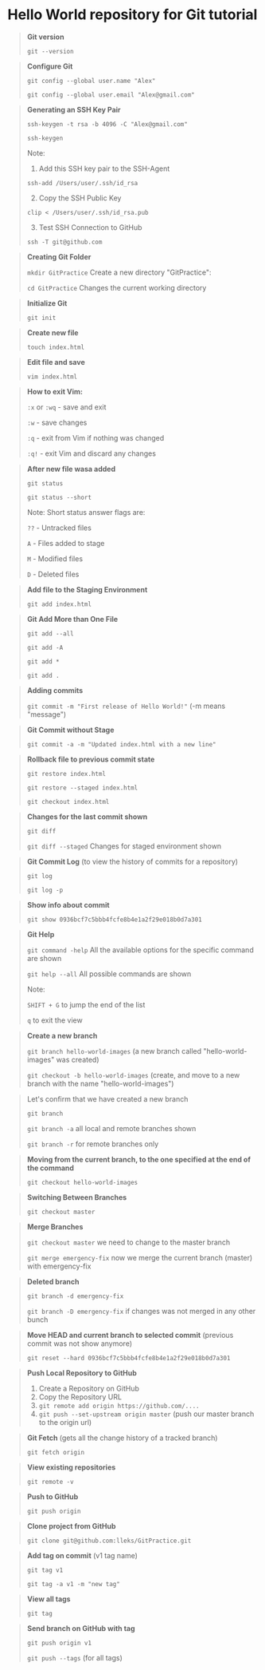 # Hello World repository for Git tutorial

>**Git version**
>
> `git --version`

>**Configure Git**
>
>`git config --global user.name "Alex"`
>
>`git config --global user.email "Alex@gmail.com"`

>**Generating an SSH Key Pair**
>
>`ssh-keygen -t rsa -b 4096 -C "Alex@gmail.com"`
>
>`ssh-keygen`
>
>Note:
>1. Add this SSH key pair to the SSH-Agent
>
>`ssh-add /Users/user/.ssh/id_rsa`
>
>2. Copy the SSH Public Key
>
>`clip < /Users/user/.ssh/id_rsa.pub`
>
>3. Test SSH Connection to GitHub
>
>`ssh -T git@github.com`


>**Creating Git Folder**
>
>`mkdir GitPractice` Create a new directory "GitPractice":
>
>`cd GitPractice` Changes the current working directory

>**Initialize Git**
>
>`git init`

>**Create new file**
>
>`touch index.html`

>**Edit file and save**
>
>`vim index.html`

>**How to exit Vim:**
>
>`:x` or `:wq` 	- save and exit
>
>`:w` 		- save changes
>
>`:q` 		- exit from Vim if nothing was changed
>
>`:q!`		- exit Vim and discard any changes

>**After new file wasa added**
>
>`git status`
>
>`git status --short`
>
>Note: Short status answer flags are:
>
>`??` 	- Untracked files
>
>`A` 	- Files added to stage
>
>`M` 	- Modified files
>
>`D` 	- Deleted files

>**Add file to the Staging Environment**
>
>`git add index.html`

>**Git Add More than One File**
>
>`git add --all`
>
>`git add -A`
>
>`git add *`
>
>`git add .`

>**Adding commits**
>
>`git commit -m "First release of Hello World!"`	(-m means "message")

>**Git Commit without Stage**
>
>`git commit -a -m "Updated index.html with a new line"`

>**Rollback file to previous commit state**
>
>`git restore index.html`
>
>`git restore --staged index.html` 
>
>`git checkout index.html`

>**Changes for the last commit shown**
>
>`git diff`
>
>`git diff --staged`	Changes for staged environment shown

>**Git Commit Log** (to view the history of commits for a repository)
>
>`git log`
>
>`git log -p`

>**Show info about commit**
>
>`git show 0936bcf7c5bbb4fcfe8b4e1a2f29e018b0d7a301`

>**Git Help**
>
>`git command -help`		All the available options for the specific command are shown
>
>`git help --all`		All possible commands are shown
>
>Note:
>
>`SHIFT + G`	 to jump the end of the list
>
>`q`		 to exit the view

>**Create a new branch**
>
>`git branch hello-world-images`		(a new branch called "hello-world-images" was created)
>
>`git checkout -b hello-world-images`	(create, and move to a new branch with the name "hello-world-images")

>Let's confirm that we have created a new branch
>
>`git branch`
>
>`git branch -a`		all local and remote branches shown
>
>`git branch -r`		for remote branches only

>**Moving from the current branch, to the one specified at the end of the command**
>
>`git checkout hello-world-images`

>**Switching Between Branches**
>
>`git checkout master`

>**Merge Branches**
>
>`git checkout master`		we need to change to the master branch
>
>`git merge emergency-fix`	now we merge the current branch (master) with emergency-fix

>**Deleted branch**
>
>`git branch -d emergency-fix`
>
>`git branch -D emergency-fix`		if changes was not merged in any other bunch

>**Move HEAD and current branch to selected commit** (previous commit was not show anymore)
>
>`git reset --hard 0936bcf7c5bbb4fcfe8b4e1a2f29e018b0d7a301` 

>**Push Local Repository to GitHub**
>
>1. Create a Repository on GitHub
>2. Copy the Repository URL
>3. `git remote add origin https://github.com/....`
>4. `git push --set-upstream origin master`		(push our master branch to the origin url)

>**Git Fetch** (gets all the change history of a tracked branch)
>
>`git fetch origin`

>**View existing repositories**
>
>`git remote -v`

>**Push to GitHub**
>
>`git push origin`

>**Clone project from GitHub**
>
>`git clone git@github.com:lleks/GitPractice.git`

>**Add tag on commit** (v1 tag name)
>
>`git tag v1`
>
>`git tag -a v1 -m "new tag"`

>**View all tags**
>
>`git tag`

>**Send branch on GitHub with tag**
>
>`git push origin v1`
>
>`git push --tags` (for all tags)
